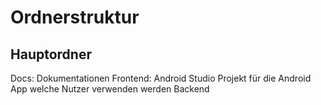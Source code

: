 # Ordnerstruktur
## Hauptordner
Docs: Dokumentationen
Frontend: Android Studio Projekt für die Android App welche Nutzer verwenden werden
Backend